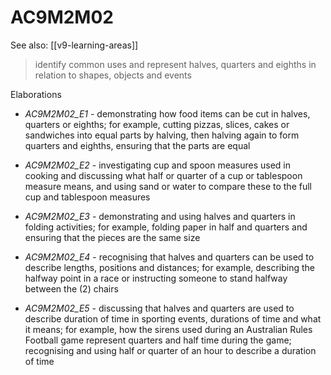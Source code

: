 
# AC9M2M02 

See also: [[v9-learning-areas]]

> identify common uses and represent halves, quarters and eighths in relation to shapes, objects and events

Elaborations


- _AC9M2M02_E1_ - demonstrating how food items can be cut in halves, quarters or eighths; for example, cutting pizzas, slices, cakes or sandwiches into equal parts by halving, then halving again to form quarters and eighths, ensuring that the parts are equal

- _AC9M2M02_E2_ - investigating cup and spoon measures used in cooking and discussing what half or quarter of a cup or tablespoon measure means, and using sand or water to compare these to the full cup and tablespoon measures

- _AC9M2M02_E3_ - demonstrating and using halves and quarters in folding activities; for example, folding paper in half and quarters and ensuring that the pieces are the same size

- _AC9M2M02_E4_ - recognising that halves and quarters can be used to describe lengths, positions and distances; for example, describing the halfway point in a race or instructing someone to stand halfway between the \(2\) chairs

- _AC9M2M02_E5_ - discussing that halves and quarters are used to describe duration of time in sporting events, durations of time and what it means; for example, how the sirens used during an Australian Rules Football game represent quarters and half time during the game; recognising and using half or quarter of an hour to describe a duration of time
